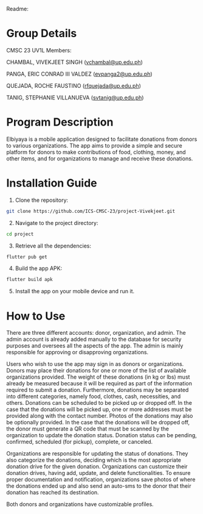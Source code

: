 Readme: 
# Group Details
CMSC 23 UV1L
Members:

  CHAMBAL, VIVEKJEET SINGH (vchambal@up.edu.ph)
  
  PANGA, ERIC CONRAD III VALDEZ (evpanga2@up.edu.ph)
  
  QUEJADA, ROCHE FAUSTINO (rfquejada@up.edu.ph)
  
  TANIG, STEPHANIE VILLANUEVA (svtanig@up.edu.ph)

# Program Description 
Elbiyaya is a mobile application designed to facilitate donations from donors to various organizations. The app aims to provide a simple and secure platform for donors to make contributions of food, clothing, money, and other items, and for organizations to manage and receive these donations.

# Installation Guide
1. Clone the repository:
```sh
git clone https://github.com/ICS-CMSC-23/project-Vivekjeet.git
```
2. Navigate to the project directory:
```sh
cd project
```
3. Retrieve all the dependencies:
```sh
flutter pub get
```
4. Build the app APK:
```sh
flutter build apk
```
5. Install the app on your mobile device and run it.

# How to Use
There are three different accounts: donor, organization, and admin. The admin account is already added manually to the database for security purposes and oversees all the aspects of the app. The admin is mainly responsible for approving or disapproving organizations.

Users who wish to use the app may sign in as donors or organizations. Donors may place their donations for one or more of the list of available organizations provided. The weight of these donations (in kg or lbs) must already be measured because it will be required as part of the information required to submit a donation. Furthermore, donations may be separated into different categories, namely food, clothes, cash, necessities, and others. Donations can be scheduled to be picked up or dropped off. In the case that the donations will be picked up, one or more addresses must be provided along with the contact number. Photos of the donations may also be optionally provided. In the case that the donations will be dropped off, the donor must generate a QR code that must be scanned by the organization to update the donation status. Donation status can be pending, confirmed, scheduled (for pickup), complete, or canceled. 

Organizations are responsible for updating the status of donations. They also categorize the donations, deciding which is the most appropriate donation drive for the given donation. Organizations can customize their donation drives, having add, update, and delete functionalities. To ensure proper documentation and notification, organizations save photos of where the donations ended up and also send an auto-sms to the donor that their donation has reached its destination.

Both donors and organizations have customizable profiles.
